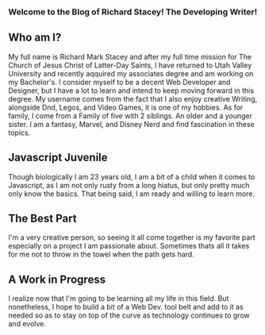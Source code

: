 ### Welcome to the Blog of Richard Stacey! The Developing Writer!

## Who am I?
My full name is Richard Mark Stacey and after my full time mission for The Church of Jesus Christ of Latter-Day Saints, I have returned to Utah Valley University and recently aqquired my associates degree and am working on my Bachelor's. I consider myself to be a decent Web Developer and Designer, but I have a lot to learn and intend to keep moving forward in this degree. My username comes from the fact that I also enjoy creative Writing, alongside Dnd, Legos, and Video Games, it is one of my hobbies. As for family, I come from a Family of five with 2 siblings. An older and a younger sister. I am a fantasy, Marvel, and Disney Nerd and find fascination in these topics.

## Javascript Juvenile
Though biologically I am 23 years old, I am a bit of a child when it comes to Javascript, as I am not only rusty from a long hiatus, but only pretty much only know the basics. That being said, I am ready and willing to learn more.

## The Best Part
I'm a very creative person, so seeing it all come together is my favorite part especially on a project I am passionate about. Sometimes thats all it takes for me not to throw in the towel when the path gets hard.

## A Work in Progress
I realize now that I'm going to be learning all my life in this field. But nonetheless, I hope to build a bit of a Web Dev. tool belt and add to it as needed so as to stay on top of the curve as technology continues to grow and evolve.
